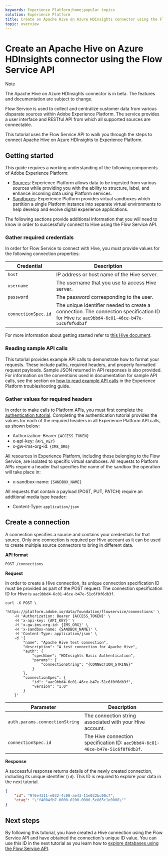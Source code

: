 ```yaml
---
keywords: Experience Platform;home;popular topics
solution: Experience Platform
title: Create an Apache Hive on Azure HDInsights connector using the Flow Service API
topic: overview
---
```


# Create an Apache Hive on Azure HDInsights connector using the Flow Service API

>[!NOTE]
>The Apache Hive on Azure HDInsights connector is in beta. The features and documentation are subject to change.

Flow Service is used to collect and centralize customer data from various disparate sources within Adobe Experience Platform. The service provides a user interface and RESTful API from which all supported sources are connectable.

This tutorial uses the Flow Service API to walk you through the steps to connect Apache Hive on Azure HDInsights to Experience Platform.

## Getting started

This guide requires a working understanding of the following components of Adobe Experience Platform:

*   [Sources](../../../../home.md): Experience Platform allows data to be ingested from various sources while providing you with the ability to structure, label, and enhance incoming data using Platform services.
*   [Sandboxes](../../../../../sandboxes/home.md): Experience Platform provides virtual sandboxes which partition a single Platform instance into separate virtual environments to help develop and evolve digital experience applications.

The following sections provide additional information that you will need to know in order to successfully connect to Hive using the Flow Service API.

### Gather required credentials

In order for Flow Service to connect with Hive, you must provide values for the following connection properties:

| Credential | Description |
| ---------- | ----------- |
| `host` | IP address or host name of the Hive server. |
| `username` | The username that you use to access Hive server.|
| `password` | The password corresponding to the user. |
| `connectionSpec.id` | The unique identifier needed to create a connection. The connection specification ID for Hive is: `aac9bbd4-6c01-46ce-b47e-51c6f0f6db3f` |

For more information about getting started refer to [this Hive document](https://cwiki.apache.org/confluence/display/Hive/Tutorial#Tutorial-GettingStarted).

### Reading sample API calls

This tutorial provides example API calls to demonstrate how to format your requests. These include paths, required headers, and properly formatted request payloads. Sample JSON returned in API responses is also provided. For information on the conventions used in documentation for sample API calls, see the section on [how to read example API calls](../../../../../landing/troubleshooting.md#how-do-i-format-an-api-request) in the Experience Platform troubleshooting guide.

### Gather values for required headers

In order to make calls to Platform APIs, you must first complete the [authentication tutorial](../../../../../tutorials/authentication.md). Completing the authentication tutorial provides the values for each of the required headers in all Experience Platform API calls, as shown below:

*   Authorization: Bearer `{ACCESS_TOKEN}`
*   x-api-key: `{API_KEY}`
*   x-gw-ims-org-id: `{IMS_ORG}`

All resources in Experience Platform, including those belonging to the Flow Service, are isolated to specific virtual sandboxes. All requests to Platform APIs require a header that specifies the name of the sandbox the operation will take place in:

*   x-sandbox-name: `{SANDBOX_NAME}`

All requests that contain a payload (POST, PUT, PATCH) require an additional media type header:

*   Content-Type: `application/json`

## Create a connection

A connection specifies a source and contains your credentials for that source. Only one connection is required per Hive account as it can be used to create multiple source connectors to bring in different data.

**API format**

```http
POST /connections
```

**Request**

In order to create a Hive connection, its unique connection specification ID must be provided as part of the POST request. The connection specification ID for Hive is `aac9bbd4-6c01-46ce-b47e-51c6f0f6db3f`.

```shell
curl -X POST \
    'https://platform.adobe.io/data/foundation/flowservice/connections' \
    -H 'Authorization: Bearer {ACCESS_TOKEN}' \
    -H 'x-api-key: {API_KEY}' \
    -H 'x-gw-ims-org-id: {IMS_ORG}' \
    -H 'x-sandbox-name: {SANDBOX_NAME}' \
    -H 'Content-Type: application/json' \
    -d '{
        "name": "Apache Hive test connection",
        "description": "A test connection for Apache Hive",
        "auth": {
            "specName": "HDInsights Basic Authentication",
            "params": {
                "connectionString": "{CONNECTION_STRING}"
            }
        },
        "connectionSpec": {
            "id": "aac9bbd4-6c01-46ce-b47e-51c6f0f6db3f",
            "version": "1.0"
        }
    }'
```

| Parameter | Description |
| --------- | ----------- |
| `auth.params.connectionString` | The connection string associated with your Hive account. |
| `connectionSpec.id` | The Hive connection specification ID: `aac9bbd4-6c01-46ce-b47e-51c6f0f6db3f`. |

**Response**

A successful response returns details of the newly created connection, including its unique identifier (`id`). This ID is required to explore your data in the next tutorial.

```json
{
    "id": "9f6e4311-e032-4c00-ae43-11e032bc00c7",
    "etag": "\"f4004fb7-0000-0200-0000-5e865c1e0000\""
}
```

## Next steps

By following this tutorial, you have created a Hive connection using the Flow Service API and have obtained the connection's unique ID value. You can use this ID in the next tutorial as you learn how to [explore databases using the Flow Service API](../../explore/database-nosql.md).
